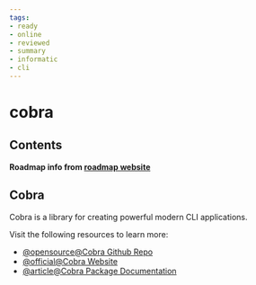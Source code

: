 ```yaml
---
tags:
- ready
- online
- reviewed
- summary
- informatic
- cli
---
```


# cobra

## Contents

__Roadmap info from [roadmap website](https://roadmap.sh/golang/go-building-clis/cobra)__

## Cobra

Cobra is a library for creating powerful modern CLI applications.

Visit the following resources to learn more:

- [@opensource@Cobra Github Repo](https://github.com/spf13/cobra)
- [@official@Cobra Website](https://cobra.dev/)
- [@article@Cobra Package Documentation](https://pkg.go.dev/github.com/spf13/cobra)
